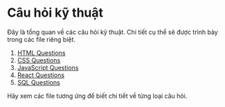 # Câu hỏi kỹ thuật

Đây là tổng quan về các câu hỏi kỹ thuật. Chi tiết cụ thể sẽ được trình bày trong các file riêng biệt.

1. [HTML Questions](./html-questions.md)
2. [CSS Questions](./css-questions.md)
3. [JavaScript Questions](./javascript-questions.md)
4. [React Questions](./react-questions.md)
5. [SQL Questions](./sql-questions.md)

Hãy xem các file tương ứng để biết chi tiết về từng loại câu hỏi.

